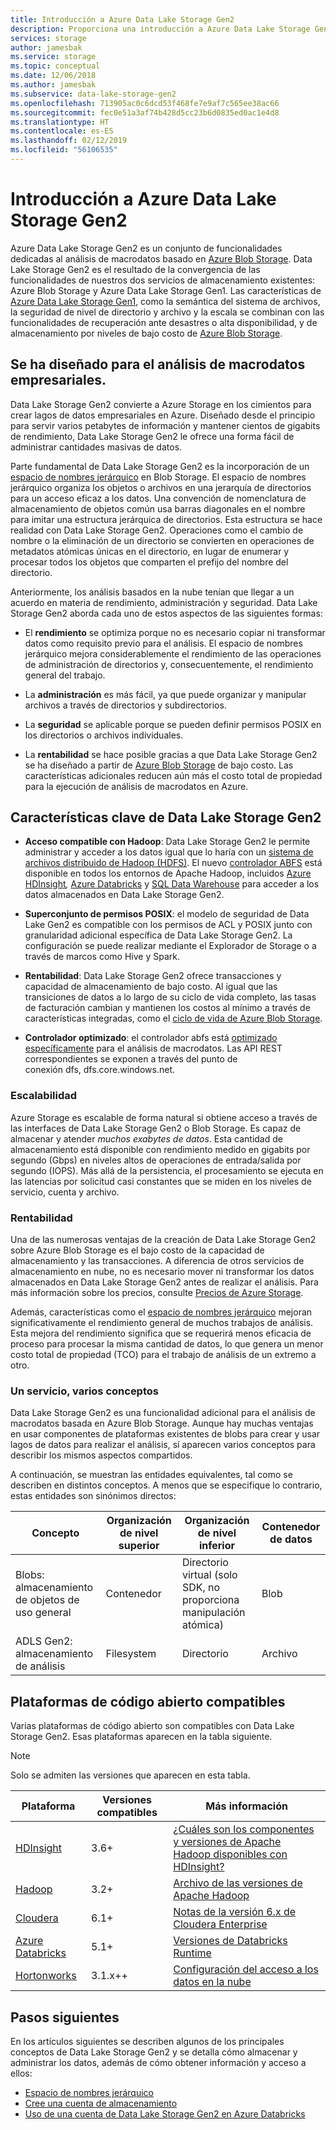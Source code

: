 ```yaml
---
title: Introducción a Azure Data Lake Storage Gen2
description: Proporciona una introducción a Azure Data Lake Storage Gen2
services: storage
author: jamesbak
ms.service: storage
ms.topic: conceptual
ms.date: 12/06/2018
ms.author: jamesbak
ms.subservice: data-lake-storage-gen2
ms.openlocfilehash: 713905ac0c6dcd53f468fe7e9af7c565ee38ac66
ms.sourcegitcommit: fec0e51a3af74b428d5cc23b6d0835ed0ac1e4d8
ms.translationtype: HT
ms.contentlocale: es-ES
ms.lasthandoff: 02/12/2019
ms.locfileid: "56106535"
---
```

# <a name="introduction-to-azure-data-lake-storage-gen2"></a>Introducción a Azure Data Lake Storage Gen2

‎Azure Data Lake Storage Gen2 es un conjunto de funcionalidades dedicadas al análisis de macrodatos basado en [Azure Blob Storage](storage-blobs-introduction.md). Data Lake Storage Gen2 es el resultado de la convergencia de las funcionalidades de nuestros dos servicios de almacenamiento existentes: Azure Blob Storage y Azure Data Lake Storage Gen1. Las características de [Azure Data Lake Storage Gen1](https://docs.microsoft.com/azure/data-lake-store/index), como la semántica del sistema de archivos, la seguridad de nivel de directorio y archivo y la escala se combinan con las funcionalidades de recuperación ante desastres o alta disponibilidad, y de almacenamiento por niveles de bajo costo de [Azure Blob Storage](storage-blobs-introduction.md).

## <a name="designed-for-enterprise-big-data-analytics"></a>Se ha diseñado para el análisis de macrodatos empresariales.

Data Lake Storage Gen2 convierte a Azure Storage en los cimientos para crear lagos de datos empresariales en Azure. Diseñado desde el principio para servir varios petabytes de información y mantener cientos de gigabits de rendimiento, Data Lake Storage Gen2 le ofrece una forma fácil de administrar cantidades masivas de datos.

Parte fundamental de Data Lake Storage Gen2 es la incorporación de un [espacio de nombres jerárquico](data-lake-storage-namespace.md) en Blob Storage. El espacio de nombres jerárquico organiza los objetos o archivos en una jerarquía de directorios para un acceso eficaz a los datos. Una convención de nomenclatura de almacenamiento de objetos común usa barras diagonales en el nombre para imitar una estructura jerárquica de directorios. Esta estructura se hace realidad con Data Lake Storage Gen2. Operaciones como el cambio de nombre o la eliminación de un directorio se convierten en operaciones de metadatos atómicas únicas en el directorio, en lugar de enumerar y procesar todos los objetos que comparten el prefijo del nombre del directorio.

Anteriormente, los análisis basados en la nube tenían que llegar a un acuerdo en materia de rendimiento, administración y seguridad. Data Lake Storage Gen2 aborda cada uno de estos aspectos de las siguientes formas:

-   El **rendimiento** se optimiza porque no es necesario copiar ni transformar datos como requisito previo para el análisis. El espacio de nombres jerárquico mejora considerablemente el rendimiento de las operaciones de administración de directorios y, consecuentemente, el rendimiento general del trabajo.

-   La **administración** es más fácil, ya que puede organizar y manipular archivos a través de directorios y subdirectorios.

-   La **seguridad** se aplicable porque se pueden definir permisos POSIX en los directorios o archivos individuales.

-   La **rentabilidad** se hace posible gracias a que Data Lake Storage Gen2 se ha diseñado a partir de [Azure Blob Storage](storage-blobs-introduction.md) de bajo costo. Las características adicionales reducen aún más el costo total de propiedad para la ejecución de análisis de macrodatos en Azure.

## <a name="key-features-of-data-lake-storage-gen2"></a>Características clave de Data Lake Storage Gen2

-   **Acceso compatible con Hadoop**: Data Lake Storage Gen2 le permite administrar y acceder a los datos igual que lo haría con un [sistema de archivos distribuido de Hadoop (HDFS)](http://hadoop.apache.org/docs/current/hadoop-project-dist/hadoop-hdfs/HdfsDesign.html). El nuevo [controlador ABFS](data-lake-storage-abfs-driver.md) está disponible en todos los entornos de Apache Hadoop, incluidos [Azure HDInsight](https://docs.microsoft.com/azure/hdinsight/index)*,* [Azure Databricks](https://docs.microsoft.com/azure/azure-databricks/index) y [SQL Data Warehouse](https://docs.microsoft.com/azure/sql-data-warehouse/) para acceder a los datos almacenados en Data Lake Storage Gen2.

-   **Superconjunto de permisos POSIX**: el modelo de seguridad de Data Lake Gen2 es compatible con los permisos de ACL y POSIX junto con granularidad adicional específica de Data Lake Storage Gen2. La configuración se puede realizar mediante el Explorador de Storage o a través de marcos como Hive y Spark.

-   **Rentabilidad**: Data Lake Storage Gen2 ofrece transacciones y capacidad de almacenamiento de bajo costo. Al igual que las transiciones de datos a lo largo de su ciclo de vida completo, las tasas de facturación cambian y mantienen los costos al mínimo a través de características integradas, como el [ciclo de vida de Azure Blob Storage](storage-lifecycle-management-concepts.md).

-   **Controlador optimizado**: el controlador abfs está [optimizado específicamente](data-lake-storage-abfs-driver.md) para el análisis de macrodatos. Las API REST correspondientes se exponen a través del punto de conexión dfs, dfs.core.windows.net.

### <a name="scalability"></a>Escalabilidad

Azure Storage es escalable de forma natural si obtiene acceso a través de las interfaces de Data Lake Storage Gen2 o Blob Storage. Es capaz de almacenar y atender *muchos exabytes de datos*. Esta cantidad de almacenamiento está disponible con rendimiento medido en gigabits por segundo (Gbps) en niveles altos de operaciones de entrada/salida por segundo (IOPS). Más allá de la persistencia, el procesamiento se ejecuta en las latencias por solicitud casi constantes que se miden en los niveles de servicio, cuenta y archivo.

### <a name="cost-effectiveness"></a>Rentabilidad

Una de las numerosas ventajas de la creación de Data Lake Storage Gen2 sobre Azure Blob Storage es el bajo costo de la capacidad de almacenamiento y las transacciones. A diferencia de otros servicios de almacenamiento en nube, no es necesario mover ni transformar los datos almacenados en Data Lake Storage Gen2 antes de realizar el análisis. Para más información sobre los precios, consulte [Precios de Azure Storage](https://azure.microsoft.com/pricing/details/storage).

Además, características como el [espacio de nombres jerárquico](data-lake-storage-namespace.md) mejoran significativamente el rendimiento general de muchos trabajos de análisis. Esta mejora del rendimiento significa que se requerirá menos eficacia de proceso para procesar la misma cantidad de datos, lo que genera un menor costo total de propiedad (TCO) para el trabajo de análisis de un extremo a otro.

### <a name="one-service-multiple-concepts"></a>Un servicio, varios conceptos

Data Lake Storage Gen2 es una funcionalidad adicional para el análisis de macrodatos basada en Azure Blob Storage. Aunque hay muchas ventajas en usar componentes de plataformas existentes de blobs para crear y usar lagos de datos para realizar el análisis, sí aparecen varios conceptos para describir los mismos aspectos compartidos.

A continuación, se muestran las entidades equivalentes, tal como se describen en distintos conceptos. A menos que se especifique lo contrario, estas entidades son sinónimos directos:

| Concepto                                | Organización de nivel superior | Organización de nivel inferior                                            | Contenedor de datos |
|----------------------------------------|------------------------|---------------------------------------------------------------------|----------------|
| Blobs: almacenamiento de objetos de uso general | Contenedor              | Directorio virtual (solo SDK, no proporciona manipulación atómica) | Blob           |
| ADLS Gen2: almacenamiento de análisis          | Filesystem             | Directorio                                                           | Archivo           |

## <a name="supported-open-source-platforms"></a>Plataformas de código abierto compatibles

Varias plataformas de código abierto son compatibles con Data Lake Storage Gen2. Esas plataformas aparecen en la tabla siguiente.

> [!NOTE]
> Solo se admiten las versiones que aparecen en esta tabla.

| Plataforma |  Versiones compatibles | Más información |
| --- | --- | --- |
| [HDInsight](https://azure.microsoft.com/services/hdinsight/) | 3.6+ | [¿Cuáles son los componentes y versiones de Apache Hadoop disponibles con HDInsight?](https://docs.microsoft.com/azure/hdinsight/hdinsight-component-versioning?toc=%2Fen-us%2Fazure%2Fhdinsight%2Fstorm%2FTOC.json&bc=%2Fen-us%2Fazure%2Fbread%2Ftoc.json)
| [Hadoop](https://hadoop.apache.org/) | 3.2+ | [Archivo de las versiones de Apache Hadoop](https://hadoop.apache.org/release.html) |
| [Cloudera](https://www.cloudera.com/) | 6.1+ | [Notas de la versión 6.x de Cloudera Enterprise](https://www.cloudera.com/documentation/enterprise/6/release-notes/topics/rg_cdh_6_release_notes.html) |
| [Azure Databricks](https://azure.microsoft.com/services/databricks/) | 5.1+ | [Versiones de Databricks Runtime](https://docs.databricks.com/release-notes/runtime/databricks-runtime-ver.html) |
|[Hortonworks](https://hortonworks.com/)| 3.1.x++ | [Configuración del acceso a los datos en la nube](https://docs.hortonworks.com/HDPDocuments/Cloudbreak/Cloudbreak-2.9.0/cloud-data-access/content/cb_configuring-access-to-adls2.html) |

## <a name="next-steps"></a>Pasos siguientes

En los artículos siguientes se describen algunos de los principales conceptos de Data Lake Storage Gen2 y se detalla cómo almacenar y administrar los datos, además de cómo obtener información y acceso a ellos:

-   [Espacio de nombres jerárquico](data-lake-storage-namespace.md)
-   [Cree una cuenta de almacenamiento](data-lake-storage-quickstart-create-account.md)
-   [Uso de una cuenta de Data Lake Storage Gen2 en Azure Databricks](data-lake-storage-quickstart-create-databricks-account.md)
